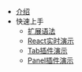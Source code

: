 - [介绍]()
- 快速上手
  - [扩展语法](zh-cn/basics/start.md)
  - [React实时演示](zh-cn/basics/react-live.md)
  - [Tab插件演示](zh-cn/basics/tab.md)
  - [Panel插件演示](zh-cn/basics/panel.md)